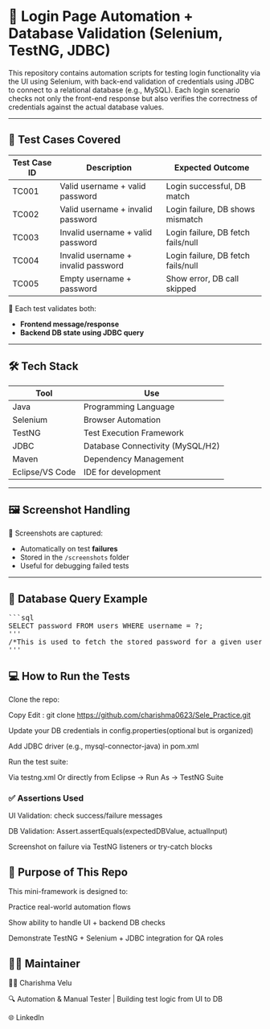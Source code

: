 # 🔐 Login Page Automation + Database Validation (Selenium, TestNG, JDBC)

This repository contains automation scripts for testing login functionality via the UI using Selenium, with back-end validation of credentials using JDBC to connect to a relational database (e.g., MySQL).
Each login scenario checks not only the front-end response but also verifies the correctness of credentials against the actual database values.

---

## 🧪 Test Cases Covered

| Test Case ID | Description                                           | Expected Outcome                      |
|--------------|-------------------------------------------------------|---------------------------------------|
| TC001        | Valid username + valid password                      | Login successful, DB match            |
| TC002        | Valid username + invalid password                    | Login failure, DB shows mismatch      |
| TC003        | Invalid username + valid password                    | Login failure, DB fetch fails/null    |
| TC004        | Invalid username + invalid password                  | Login failure, DB fetch fails/null    |
| TC005        | Empty username + password                            | Show error, DB call skipped           |

📌 Each test validates both:
- **Frontend message/response**
- **Backend DB state using JDBC query**

---

## 🛠️ Tech Stack

| Tool         | Use                                |
|--------------|-------------------------------------|
| Java         | Programming Language                |
| Selenium     | Browser Automation                  |
| TestNG       | Test Execution Framework            |
| JDBC         | Database Connectivity (MySQL/H2)    |
| Maven        | Dependency Management               |
| Eclipse/VS Code | IDE for development             |

---
## 🖼 Screenshot Handling

📸 Screenshots are captured:
- Automatically on test **failures**
- Stored in the `/screenshots` folder
- Useful for debugging failed tests

---

## 🧠 Database Query Example
<pre>
```sql
SELECT password FROM users WHERE username = ?;
'''
/*This is used to fetch the stored password for a given username and validate it against the one entered in the test.*/
'''
</pre>
## 💻 How to Run the Tests
Clone the repo:

Copy Edit : git clone https://github.com/charishma0623/Sele_Practice.git

Update your DB credentials in config.properties(optional but is organized)

Add JDBC driver (e.g., mysql-connector-java) in pom.xml

Run the test suite:

Via testng.xml Or directly from Eclipse → Run As → TestNG Suite

### ✅ Assertions Used

UI Validation: check success/failure messages

DB Validation: Assert.assertEquals(expectedDBValue, actualInput)

Screenshot on failure via TestNG listeners or try-catch blocks

## 🚀 Purpose of This Repo

This mini-framework is designed to:

Practice real-world automation flows

Show ability to handle UI + backend DB checks

Demonstrate TestNG + Selenium + JDBC integration for QA roles

## 🙋‍♀️ Maintainer

👩‍💻 Charishma Velu

🔍 Automation & Manual Tester | Building test logic from UI to DB

🌐 LinkedIn
